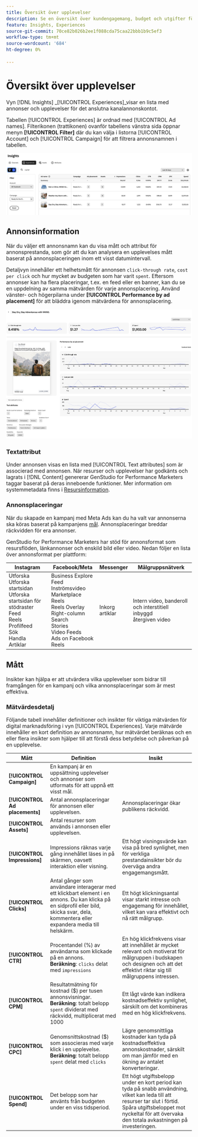 ```yaml
---
title: Översikt över upplevelser
description: Se en översikt över kundengagemang, budget och utgifter för upplevelser och tillgångsprestanda i Adobe GenStudio för Performance Marketers.
feature: Insights, Experiences
source-git-commit: 70ce82b026b2ee1f088cda75caa22bbb1b9c5ef3
workflow-type: tm+mt
source-wordcount: '684'
ht-degree: 0%

---
```



# Översikt över upplevelser

Vyn [!DNL Insights] _[!UICONTROL Experiences]_visar en lista med annonser och upplevelser för det anslutna kanalannonskontot.

Tabellen [!UICONTROL Experiences] är ordnad med [!UICONTROL Ad names]. Filterikonen (trattikonen) ovanför tabellens vänstra sida öppnar menyn **[!UICONTROL Filter]** där du kan välja i listorna [!UICONTROL Account] och [!UICONTROL Campaign] för att filtrera annonsnamnen i tabellen.

![Upplevelsfilter och tabell](../../assets/insights-experiences-filter.png)

## Annonsinformation

När du väljer ett annonsnamn kan du visa mått och attribut för annonsprestanda, som gör att du kan analysera en upplevelses mått baserat på annonsplaceringen inom ett visst datumintervall.

Detaljvyn innehåller ett helhetsmått för annonsen `click-through rate`, `cost per click` och hur mycket av budgeten som har varit `spent`. Eftersom annonser kan ha flera placeringar, t.ex. en feed eller en banner, kan du se en uppdelning av samma mätvärden för varje annonsplacering. Använd vänster- och högerpilarna under **[!UICONTROL Performance by ad placement]** för att bläddra igenom mätvärdena för annonsplacering.

![Lägg till information med mått och annonsplaceringar](../../assets/insights-ad-details.png)

### Textattribut

Under annonsen visas en lista med [!UICONTROL Text attributes] som är associerad med annonsen. När resurser och upplevelser har godkänts och lagrats i [!DNL Content] genererar GenStudio for Performance Marketers taggar baserat på deras inneboende funktioner. Mer information om systemmetadata finns i [Resursinformation](../content/asset-details.md#system-metadata).

### Annonsplaceringar

När du skapade en kampanj med Meta Ads kan du ha valt var annonserna ska köras baserat på kampanjens [mål](channels.md#objectives). Annonsplaceringar breddar räckvidden för era annonser.

GenStudio for Performance Marketers har stöd för annonsformat som resursflöden, länkannonser och enskild bild eller video. Nedan följer en lista över annonsformat per plattform:

| Instagram | Facebook/Meta | Messenger | Målgruppsnätverk |
| --- | --- | --- | --- |
| Utforska<br>Utforska startsidan<br>Utforska startsidan för stödraster<br>Feed<br>Reels<br>Profilfeed<br>Sök<br>Handla<br>Artiklar | Business Explore<br>Feed<br>Inströmsvideo<br>Marketplace<br>Reels<br>Reels Overlay<br>Right-column<br>Search<br>Stories<br>Video Feeds<br>Ads on Facebook Reels | Inkorg<br>artiklar | Intern video, banderoll och interstitiell<br>inbyggd<br>återgiven video |

## Mått

Insikter kan hjälpa er att utvärdera vilka upplevelser som bidrar till framgången för en kampanj och vilka annonsplaceringar som är mest effektiva.

### Mätvärdesdetalj

Följande tabell innehåller definitioner och insikter för viktiga mätvärden för digital marknadsföring i vyn [!UICONTROL Experiences]. Varje mätvärde innehåller en kort definition av annonsnamn, hur mätvärdet beräknas och en eller flera insikter som hjälper till att förstå dess betydelse och påverkan på en upplevelse.

| Mått | Definition | Insikt |
| ---------------------- | ----------------------------- | -------------------------------- |
| **[!UICONTROL Campaign]** | En kampanj är en uppsättning upplevelser och annonser som utformats för att uppnå ett visst mål. | |
| **[!UICONTROL Ad placements]** | Antal annonsplaceringar för annonsen eller upplevelsen. | Annonsplaceringar ökar publikens räckvidd. |
| **[!UICONTROL Assets]** | Antal resurser som används i annonsen eller upplevelsen. | |
| **[!UICONTROL Impressions]** | Impressions räknas varje gång innehållet läses in på skärmen, oavsett interaktion eller visning. | Ett högt visningsvärde kan visa på bred synlighet, men för verkliga prestandainsikter bör du överväga andra engagemangsmått. |
| **[!UICONTROL Clicks]** | Antal gånger som användare interagerar med ett klickbart element i en annons. Du kan klicka på en sidprofil eller bild, skicka svar, dela, kommentera eller expandera media till helskärm. | Ett högt klickningsantal visar starkt intresse och engagemang för innehållet, vilket kan vara effektivt och nå rätt målgrupp. |
| **[!UICONTROL CTR]** | Procentandel (%) av användarna som klickade på en annons.<br>**Beräkning**: `clicks` delat med `impressions` | En hög klickfrekvens visar att innehållet är mycket relevant och motiverat för målgruppen i budskapen och designen och att det effektivt riktar sig till målgruppens intressen. |
| **[!UICONTROL CPM]** | Resultatmätning för kostnad ($) per tusen annonsvisningar.<br>**Beräkning**: totalt belopp `spent` dividerat med räckvidd, multiplicerat med 1000 | Ett lågt värde kan indikera kostnadseffektiv synlighet, särskilt om det kombineras med en hög klickfrekvens. |
| **[!UICONTROL CPC]** | Genomsnittskostnad ($) som associeras med varje klick i en upplevelse.<br>**Beräkning**: totalt belopp `spent` delat med `clicks` | Lägre genomsnittliga kostnader kan tyda på kostnadseffektiva annonskostnader, särskilt om man jämför med en ökning av antalet konverteringar. |
| **[!UICONTROL Spend]** | Det belopp som har använts från budgeten under en viss tidsperiod. | Ett högt utgiftsbelopp under en kort period kan tyda på snabb användning, vilket kan leda till att resurser tar slut i förtid. Spåra utgiftsbeloppet mot nyckeltal för att övervaka den totala avkastningen på investeringen. |

